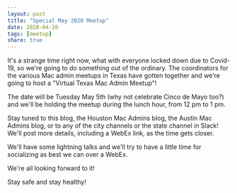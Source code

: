```yaml
---
layout: post
title: "Special May 2020 Meetup"
date: 2020-04-20
tags: [meetup]
share: true
---
```

It's a strange time right now, what with everyone locked down due to Covid-19, so we're going to do something out of the ordinary. The coordinators for the various Mac admin meetups in Texas have gotten together and we're going to host a "Virtual Texas Mac Admin Meetup"!

The date will be Tuesday May 5th (why not celebrate Cinco de Mayo too?) and we'll be holding the meetup during the lunch hour, from 12 pm to 1 pm.

Stay tuned to this blog, the Houston Mac Admins blog, the Austin Mac Admins blog, or to any of the city channels or the state channel in Slack! We'll post more details, including a WebEx link, as the time gets closer.

We'll have some lightning talks and we'll try to have a little time for socializing as best we can over a WebEx.

We're all looking forward to it!

Stay safe and stay healthy!

